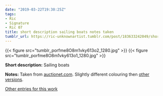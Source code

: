 ```yaml
---
date: "2019-03-22T19:30:25Z"
tags:
- Ric
- Signature
- Ric 07
title: short description sailing boats notes taken
tumblr_url: https://ric-unknownartist.tumblr.com/post/183633242049/short-description-sailing-boats-notes-taken
---
```

{{< figure src="tumblr_porfme8O8m1vky613o2_1280.jpg" >}} 
{{< figure src="tumblr_porfme8O8m1vky613o1_1280.jpg" >}} 
  

**Short description:** Sailing boats

**Notes:** Taken from [auctionet.com](https://auctionet.com/de/639077-oidentifierad-konstnar-etsning-signerad-ric). Slightly different colouring then [other versions](/tags/Ric-07).

[Other entries for this work](/tags/Ric-07)

